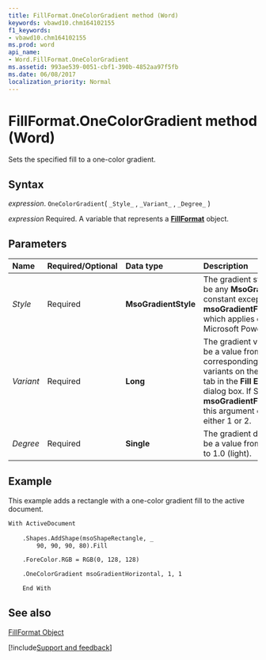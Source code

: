 ```yaml
---
title: FillFormat.OneColorGradient method (Word)
keywords: vbawd10.chm164102155
f1_keywords:
- vbawd10.chm164102155
ms.prod: word
api_name:
- Word.FillFormat.OneColorGradient
ms.assetid: 993ae539-0051-cbf1-390b-4852aa97f5fb
ms.date: 06/08/2017
localization_priority: Normal
---
```



# FillFormat.OneColorGradient method (Word)

Sets the specified fill to a one-color gradient.


## Syntax

_expression_. `OneColorGradient`( `_Style_` , `_Variant_` , `_Degree_` )

_expression_ Required. A variable that represents a **[FillFormat](word.fillformat.md)** object.


## Parameters



|Name|Required/Optional|Data type|Description|
|:-----|:-----|:-----|:-----|
| _Style_|Required| **MsoGradientStyle**|The gradient style. Can be any  **MsoGradientStyle** constant except **msoGradientFromTitle** which applies only to Microsoft PowerPoint.|
| _Variant_|Required| **Long**|The gradient variant. Can be a value from 1 to 4, corresponding to the four variants on the  **Gradient** tab in the **Fill Effects** dialog box. If Style is **msoGradientFromCenter**, this argument can be either 1 or 2.|
| _Degree_|Required| **Single**|The gradient degree. Can be a value from 0.0 (dark) to 1.0 (light).|

## Example

This example adds a rectangle with a one-color gradient fill to the active document.


```vb
With ActiveDocument
    
	.Shapes.AddShape(msoShapeRectangle, _ 
        90, 90, 90, 80).Fill 

    .ForeColor.RGB = RGB(0, 128, 128) 

    .OneColorGradient msoGradientHorizontal, 1, 1 

	End With
```


## See also


[FillFormat Object](Word.FillFormat.md)

[!include[Support and feedback](~/includes/feedback-boilerplate.md)]